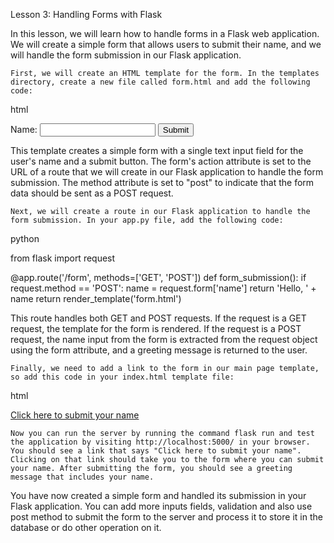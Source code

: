 Lesson 3: Handling Forms with Flask

In this lesson, we will learn how to handle forms in a Flask web application. We will create a simple form that allows users to submit their name, and we will handle the form submission in our Flask application.

    First, we will create an HTML template for the form. In the templates directory, create a new file called form.html and add the following code:

html

<!DOCTYPE html>
<html>
<head>
    <title>Form Example</title>
</head>
<body>
    <form action="{{ url_for('form_submission') }}" method="post">
        <label for="name">Name:</label>
        <input type="text" name="name" id="name">
        <input type="submit" value="Submit">
    </form>
</body>
</html>

This template creates a simple form with a single text input field for the user's name and a submit button. The form's action attribute is set to the URL of a route that we will create in our Flask application to handle the form submission. The method attribute is set to "post" to indicate that the form data should be sent as a POST request.

    Next, we will create a route in our Flask application to handle the form submission. In your app.py file, add the following code:

python

from flask import request

@app.route('/form', methods=['GET', 'POST'])
def form_submission():
    if request.method == 'POST':
        name = request.form['name']
        return 'Hello, ' + name
    return render_template('form.html')

This route handles both GET and POST requests. If the request is a GET request, the template for the form is rendered. If the request is a POST request, the name input from the form is extracted from the request object using the form attribute, and a greeting message is returned to the user.

    Finally, we need to add a link to the form in our main page template, so add this code in your index.html template file:

html

<a href="{{ url_for('form_submission') }}">Click here to submit your name</a>

    Now you can run the server by running the command flask run and test the application by visiting http://localhost:5000/ in your browser. You should see a link that says "Click here to submit your name". Clicking on that link should take you to the form where you can submit your name. After submitting the form, you should see a greeting message that includes your name.

You have now created a simple form and handled its submission in your Flask application. You can add more inputs fields, validation and also use post method to submit the form to the server and process it to store it in the database or do other operation on it.